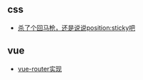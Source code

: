 ## css

* [杀了个回马枪，还是说说position:sticky吧](https://www.zhangxinxu.com/wordpress/2018/12/css-position-sticky/)

## vue
* [vue-router实现](https://www.jianshu.com/p/9a4a25d526e9?utm_campaign=maleskine&utm_content=note&utm_medium=seo_notes&utm_source=recommendation)
